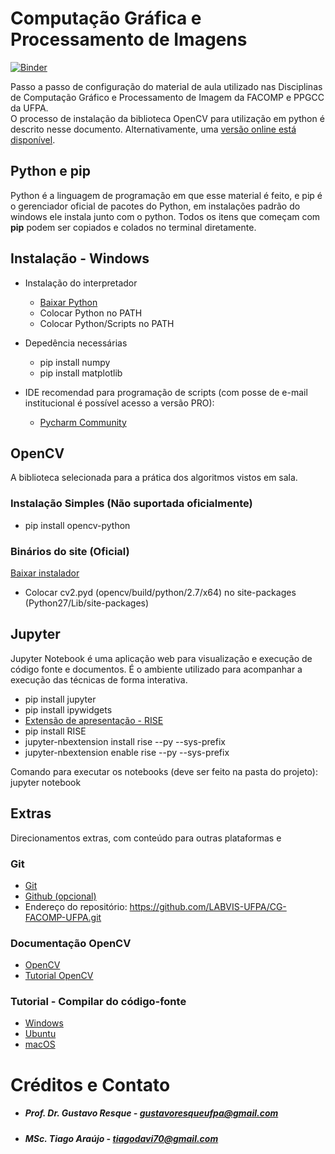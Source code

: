 # Computação Gráfica e Processamento de Imagens

[![Binder](https://mybinder.org/badge_logo.svg)](https://mybinder.org/v2/gh/LABVIS-UFPA/CG-FACOMP-UFPA/master)


Passo a passo de configuração do material de aula utilizado nas Disciplinas de Computação Gráfico e Processamento de Imagem da FACOMP e PPGCC da UFPA.  
O processo de instalação da biblioteca OpenCV para utilização em python é descrito nesse documento. Alternativamente, uma [versão online está disponível](https://mybinder.org/v2/gh/LABVIS-UFPA/CG-FACOMP-UFPA/master).

## Python e pip
Python é a linguagem de programação em que esse material é feito, e pip é o gerenciador oficial de pacotes do Python, em instalações padrão do windows ele instala junto com o python. Todos os itens que começam com __pip__ podem ser copiados e colados no terminal diretamente.

## Instalação - Windows

* Instalação do interpretador
    * [Baixar Python](https://www.python.org/downloads/windows/)
    * Colocar Python no PATH
    * Colocar Python/Scripts no PATH

* Depedência necessárias
    * pip install numpy
    * pip install matplotlib

* IDE recomendad para programação de scripts (com posse de e-mail institucional é possível acesso a versão PRO):
    * [Pycharm Community](https://www.jetbrains.com/pycharm/download/#section=windows)

## OpenCV
A biblioteca selecionada para a prática dos algoritmos vistos em sala.

### Instalação Simples (Não suportada oficialmente)
* pip install opencv-python

### Binários do site (Oficial)
[Baixar instalador](https://sourceforge.net/projects/opencvlibrary/?source=typ_redirect)
* Colocar cv2.pyd (opencv/build/python/2.7/x64) no site-packages (Python27/Lib/site-packages)

## Jupyter
Jupyter Notebook é uma aplicação web para visualização e execução de código fonte e documentos. É o ambiente utilizado para acompanhar a execução das técnicas de forma interativa.

* pip install jupyter
* pip install ipywidgets
* [Extensão de apresentação - RISE](https://github.com/damianavila/RISE)
* pip install RISE
* jupyter-nbextension install rise --py --sys-prefix
* jupyter-nbextension enable rise --py --sys-prefix

Comando para executar os notebooks (deve ser feito na pasta do projeto): jupyter notebook

## Extras
Direcionamentos extras, com conteúdo para outras plataformas e  

### Git
* [Git](https://git-scm.com/)
* [Github (opcional)](https://desktop.github.com/)
* Endereço do repositório: https://github.com/LABVIS-UFPA/CG-FACOMP-UFPA.git

### Documentação OpenCV
* [OpenCV](https://docs.opencv.org/3.4.1/)
* [Tutorial OpenCV](https://docs.opencv.org/3.4.1/d6/d00/tutorial_py_root.html)

### Tutorial - Compilar do código-fonte
* [Windows](https://docs.opencv.org/3.0-beta/doc/py_tutorials/py_setup/py_setup_in_windows/py_setup_in_windows.html)
* [Ubuntu](https://www.pyimagesearch.com/2016/10/24/ubuntu-16-04-how-to-install-opencv/)
* [macOS](https://www.pyimagesearch.com/2015/06/29/install-opencv-3-0-and-python-3-4-on-osx/)

# Créditos e Contato
* ##### Prof. Dr. Gustavo Resque - gustavoresqueufpa@gmail.com
* ##### MSc. Tiago Araújo  - tiagodavi70@gmail.com
